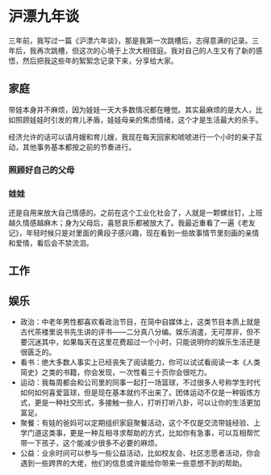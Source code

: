 # 沪漂九年谈

三年前，我写过一篇《沪漂六年谈》，那是我第一次跳槽后，志得意满的记录。三年后，我再次跳槽，但这次的心境于上次大相径庭。我对自己的人生又有了新的感悟，然后把我这些年的絮絮念记录下来，分享给大家。

## 家庭

带娃本身并不麻烦，因为娃娃一天大多数情况都在睡觉。其实最麻烦的是大人，比如照顾娃娃时引发的育儿矛盾，娃娃母亲的焦虑情绪，这个才是生活最大的杀手。

经济允许的话可以请月嫂和育儿嫂，我现在每天回家和唬唬进行一个小时的亲子互动，其他事务基本都按之前的节奏进行。

### 照顾好自己的父母

### 娃娃

还是自用来放大自己情感的。之前在这个工业化社会了，人就是一颗螺丝钉，上班越久情感越麻木；身为父母后，喜怒哀乐都被放大了。我最近重看了一遍《老友记》，年轻时候只是对里面的黄段子感兴趣，现在看到一些故事情节里刻画的亲情和爱情，看后会不禁流泪。

## 工作


## 娱乐

* 政治：中老年男性都喜欢看政治节目，在简中自媒体上，这类节目本质上就是古代茶楼里说书先生讲的评书——二分真八分编。娱乐消遣，无可厚非，但不要沉迷其中，如果每天在这里花费超过一个小时，只能说明你的娱乐生活还是很匮乏的。
* 看书：绝大多数人事实上已经丧失了阅读能力，你可以试试看阅读一本《人类简史》之类的书籍，你会发现，一次性看三十页你会很吃力。
* 运动：我每周都会和公司里的同事一起打一场篮球，不过很多人号称学生时代如何如何喜爱篮球，但是现在基本就约不出来了。团体运动不仅是一种锻炼方式，更是一种社交形式，多接触一些人，打听打听八卦，可以让你的生活更加富足。
* 聚餐：有娃的爸妈可以定期组织家庭聚餐活动，这个不仅是交流带娃经验、上学门道这类事，更是一种互相寻求帮助的方式，比如你有急事，可以互相帮忙带一下孩子，这个能减少很多不必要的麻烦。
* 公益：业余时间可以参与一些公益活动，比如校友会、社区志愿者活动，你会遇到一些跨界的大佬，他们的信息或许能给你带来一些意想不到的帮助。